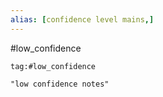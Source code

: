 ```yaml
---
alias: [confidence level mains,]
---
```


#low_confidence 

```query 2021-11-12 08:40
tag:#low_confidence 
```
```query 2021-11-12 08:40
"low confidence notes"
```